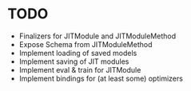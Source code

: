 # TODO

- Finalizers for JITModule and JITModuleMethod
- Expose Schema from JITModuleMethod
- Implement loading of saved models
- Implement saving of JIT modules
- Implement eval & train for JITModule
- Implement bindings for (at least some) optimizers